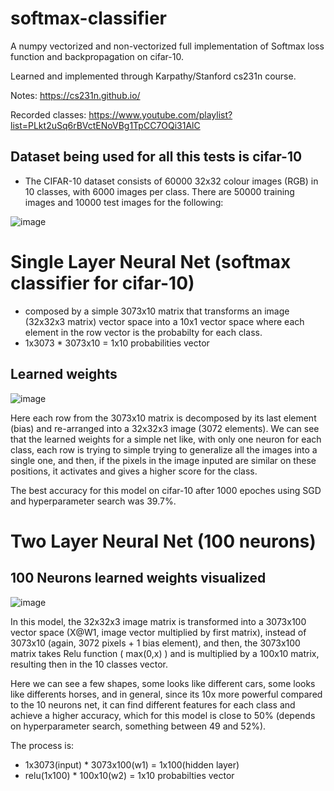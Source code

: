 # softmax-classifier
A numpy vectorized and non-vectorized full implementation of Softmax loss function and backpropagation on cifar-10.

Learned and implemented through Karpathy/Stanford cs231n course.

Notes:  https://cs231n.github.io/

Recorded classes: https://www.youtube.com/playlist?list=PLkt2uSq6rBVctENoVBg1TpCC7OQi31AlC
## Dataset being used for all this tests is cifar-10 
- The CIFAR-10 dataset consists of 60000 32x32 colour images (RGB) in 10 classes, with 6000 images per class. There are 50000 training images  and 10000 test images for the following:

![image](https://user-images.githubusercontent.com/56324869/133947770-f2a3bed9-8fab-4fcd-91f0-0f59beb26061.png)

# Single Layer Neural Net (softmax classifier for cifar-10)
- composed by a simple 3073x10 matrix that transforms an image (32x32x3 matrix) vector space into a 10x1 vector space where each element in the row vector is the probabilty for each class.
- 1x3073 * 3073x10 = 1x10 probabilities vector

## Learned weights
![image](https://user-images.githubusercontent.com/56324869/133947509-86e5d1f9-43fe-4bd3-b60a-81bfdc16a939.png)

Here each row from the 3073x10 matrix is decomposed by its last element (bias) and re-arranged into a 32x32x3 image (3072 elements). We can see that the learned weights for a simple net like, with only one neuron for each class, each row is trying to simple trying to generalize all the images into a single one, and then, if the pixels in the image inputed are similar on these positions, it activates and gives a higher score for the class.

The best accuracy for this model on cifar-10 after 1000 epoches using SGD and hyperparameter search was 39.7%.


# Two Layer Neural Net (100 neurons)

## 100 Neurons learned weights visualized
![image](https://user-images.githubusercontent.com/56324869/133947680-84341d47-2b9b-4801-b140-5e2f824bb608.png)

In this model, the 32x32x3 image matrix is transformed into a 3073x100 vector space (X@W1, image vector multiplied by first matrix), instead of 3073x10 (again, 3072 pixels + 1 bias element), and then, the 3073x100 matrix takes Relu function ( max(0,x) ) and is multiplied by a 100x10 matrix, resulting then in the 10 classes vector.

Here we can see a few shapes, some looks like different cars, some looks like differents horses, and in general, since its 10x more powerful compared to the 10 neurons net, it can find different features for each class and achieve a higher accuracy, which for this model is close to 50% (depends on hyperparameter search, something between 49 and 52%).

The process is:

- 1x3073(input) * 3073x100(w1) = 1x100(hidden layer)
- relu(1x100) * 100x10(w2) = 1x10 probabilties vector
